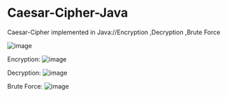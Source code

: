 # Caesar-Cipher-Java
Caesar-Cipher implemented in Java://Encryption ,Decryption ,Brute Force

![image](https://github.com/Danielken11/Caesar-Cipher-Java/assets/105623990/103c2ac9-309a-4d8d-beca-a88bc9fed820)

Encryption:
![image](https://github.com/Danielken11/Caesar-Cipher-Java/assets/105623990/11807a31-87f8-479e-9daa-c11e76a66984)

Decryption:
![image](https://github.com/Danielken11/Caesar-Cipher-Java/assets/105623990/01bca512-d037-418b-9a20-502d72fe8201)

Brute Force:
![image](https://github.com/Danielken11/Caesar-Cipher-Java/assets/105623990/e4f76cee-4fe5-455a-9434-26b834a0ffb8)




